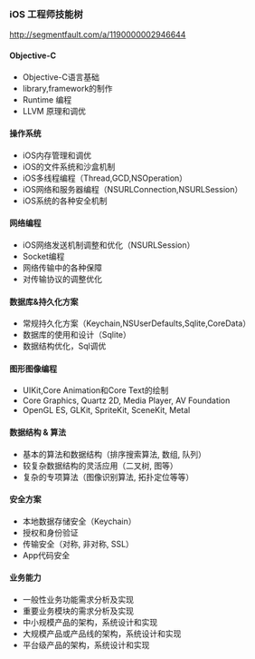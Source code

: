 ### iOS 工程师技能树

http://segmentfault.com/a/1190000002946644

#### Objective-C

* Objective-C语言基础
* library,framework的制作
* Runtime 编程
* LLVM 原理和调优

#### 操作系统

* iOS内存管理和调优
* iOS的文件系统和沙盒机制
* iOS多线程编程（Thread,GCD,NSOperation）
* iOS网络和服务器编程（NSURLConnection,NSURLSession）
* iOS系统的各种安全机制

#### 网络编程

* iOS网络发送机制调整和优化（NSURLSession）
* Socket编程
* 网络传输中的各种保障
* 对传输协议的调整优化

#### 数据库&持久化方案

* 常规持久化方案（Keychain,NSUserDefaults,Sqlite,CoreData）
* 数据库的使用和设计（Sqlite）
* 数据结构优化，Sql调优

#### 图形图像编程

* UIKit,Core Animation和Core Text的绘制
* Core Graphics, Quartz 2D, Media Player, AV Foundation
* OpenGL ES, GLKit, SpriteKit, SceneKit, Metal


#### 数据结构 & 算法

* 基本的算法和数据结构（排序搜索算法, 数组, 队列）
* 较复杂数据结构的灵活应用（二叉树, 图等）
* 复杂的专项算法（图像识别算法, 拓扑定位等等）

#### 安全方案

* 本地数据存储安全（Keychain）
* 授权和身份验证
* 传输安全（对称, 非对称, SSL）
* App代码安全

#### 业务能力

* 一般性业务功能需求分析及实现
* 重要业务模块的需求分析及实现
* 中小规模产品的架构，系统设计和实现
* 大规模产品或产品线的架构，系统设计和实现
* 平台级产品的架构，系统设计和实现
